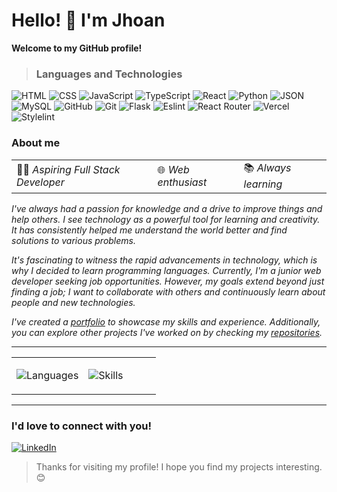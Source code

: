 # Hello! 👋 I'm Jhoan

**Welcome to my GitHub profile!**

> ### Languages and Technologies

![HTML](https://img.shields.io/badge/HTML5-E34F26?style=for-the-badge&logo=html5&logoColor=white)
![CSS](https://img.shields.io/badge/CSS3-1572B6?style=for-the-badge&logo=css3&logoColor=white)
![JavaScript](https://img.shields.io/badge/JavaScript-F7DF1E?style=for-the-badge&logo=javascript&logoColor=black)
![TypeScript](https://img.shields.io/badge/TypeScript-3178C6?style=for-the-badge&logo=typescript&logoColor=white)
![React](https://img.shields.io/badge/React-61DAFB?style=for-the-badge&logo=react&logoColor=blue)
![Python](https://img.shields.io/badge/Python-3776AB?style=for-the-badge&logo=python&logoColor=white)
![JSON](https://img.shields.io/badge/json-5E5C5C?style=for-the-badge&logo=json&logoColor=white)
![MySQL](https://img.shields.io/badge/MySQL-005C84?style=for-the-badge&logo=mysql&logoColor=white)
![GitHub](https://img.shields.io/badge/GitHub-333333?style=for-the-badge&logo=github&logoColor=white)
![Git](https://img.shields.io/badge/Git-24292E?style=for-the-badge&logo=git&logoColor=orange)
![Flask](https://img.shields.io/badge/Flask-000?style=for-the-badge&logo=flask&logoColor=white)
![Eslint](https://img.shields.io/badge/Eslint-7C7C7C?style=for-the-badge&logo=eslint&logoColor=white)
![React Router](https://img.shields.io/badge/React%20Router-CA4245?style=for-the-badge&logo=react-router&logoColor=white)
![Vercel](https://img.shields.io/badge/vercel-%23000000.svg?style=for-the-badge&logo=vercel&logoColor=white)
![Stylelint](https://img.shields.io/badge/Stylelint-7A33FF?style=for-the-badge&logo=stylelint&logoColor=white)

<table>
<tr><h3>About me</h3></tr>
<tr>
    <td>👨‍💻 <i>Aspiring Full Stack Developer</i></td>
    <td>🌐 <i>Web enthusiast</i></td>
    <td>📚 <i>Always learning</i></td>
</tr>
</table>

_I've always had a passion for knowledge and a drive to improve things and help others. I see technology as a powerful tool for learning and creativity. It has consistently helped me understand the world better and find solutions to various problems._

_It's fascinating to witness the rapid advancements in technology, which is why I decided to learn programming languages. Currently, I'm a junior web developer seeking job opportunities. However, my goals extend beyond just finding a job; I want to collaborate with others and continuously learn about people and new technologies._

_I've created a [portfolio](https://portafolio-three-black.vercel.app/) to showcase my skills and experience. Additionally, you can explore other projects I've worked on by checking my [repositories](https://github.com/Jhoan5?tab=repositories)._

---

<table>
<tr width="100%">
  <td width="50%">

![Languages](https://github-readme-stats.vercel.app/api/top-langs/?username=Jhoan5&layout=compact&theme=dark)

  </td>
  <td width="50%">

![Skills](https://github-readme-stats.vercel.app/api?username=Jhoan5&show_icons=true&theme=dark)

  </td>
</tr>
</table>

---

### I'd love to connect with you!

[![LinkedIn](https://img.shields.io/badge/LinkedIn-0077B5?style=for-the-badge&logo=linkedin&logoColor=white)](https://www.linkedin.com/in/jhoandiazdev)

> Thanks for visiting my profile! I hope you find my projects interesting. 😊
